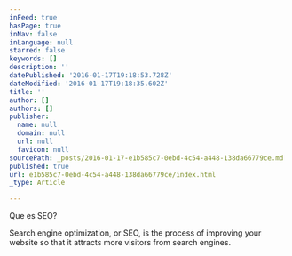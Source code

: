 ```yaml
---
inFeed: true
hasPage: true
inNav: false
inLanguage: null
starred: false
keywords: []
description: ''
datePublished: '2016-01-17T19:18:53.728Z'
dateModified: '2016-01-17T19:18:35.602Z'
title: ''
author: []
authors: []
publisher:
  name: null
  domain: null
  url: null
  favicon: null
sourcePath: _posts/2016-01-17-e1b585c7-0ebd-4c54-a448-138da66779ce.md
published: true
url: e1b585c7-0ebd-4c54-a448-138da66779ce/index.html
_type: Article

---
```

Que es SEO?

Search engine optimization, or SEO, is the process of improving your website so that it attracts more visitors from search engines.